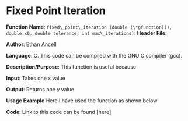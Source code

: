 # Fixed Point Iteration
**Function Name**: ```fixed\_point\_iteration (double (\*gfunction)(), double x0, double tolerance, int max\_iterations)```:
**Header File**:

**Author**: Ethan Ancell

**Language**: C. This code can be compiled with the GNU C compiler (gcc).

**Description/Purpose**: This function is useful because

**Input**: Takes one x value

**Output**: Returns one y value

**Usage Example** Here I have used the function as shown below

**Code**: Link to this code can be found [here]
